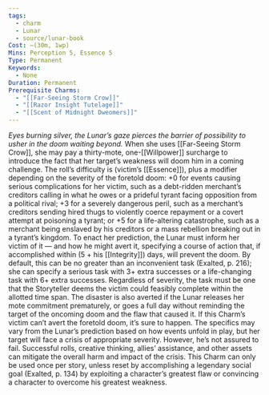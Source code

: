 ```yaml
---
tags:
  - charm
  - Lunar
  - source/lunar-book
Cost: —(30m, 1wp)
Mins: Perception 5, Essence 5
Type: Permanent
Keywords:
  - None
Duration: Permanent
Prerequisite Charms:
  - "[[Far-Seeing Storm Crow]]"
  - "[[Razor Insight Tutelage]]"
  - "[[Scent of Midnight Dweomers]]"
---
```

*Eyes burning silver, the Lunar’s gaze pierces the barrier of possibility to usher in the doom waiting beyond.*
When she uses [[Far-Seeing Storm Crow]], she may pay a thirty-mote, one-[[Willpower]] surcharge to introduce the fact that her target’s weakness will doom him in a coming challenge. The roll’s difficulty is (victim’s [[Essence]]), plus a modifier depending on the severity of the foretold doom: +0 for events causing serious complications for her victim, such as a debt-ridden merchant’s creditors calling in what he owes or a prideful tyrant facing opposition from a political rival; +3 for a severely dangerous peril, such as a merchant’s creditors sending hired thugs to violently coerce repayment or a covert attempt at poisoning a tyrant; or +5 for a life-altering catastrophe, such as a merchant being enslaved by his creditors or a mass rebellion breaking out in a tyrant’s kingdom. To enact her prediction, the Lunar must inform her victim of it — and how he might avert it, specifying a course of action that, if accomplished within (5 + his [[Integrity]]) days, will prevent the doom. By default, this can be no greater than an inconvenient task (Exalted, p. 216); she can specify a serious task with 3+ extra successes or a life-changing task with 6+ extra successes. Regardless of severity, the task must be one that the Storyteller deems the victim could feasibly complete within the allotted time span. The disaster is also averted if the Lunar releases her mote commitment prematurely, or goes a full day without reminding the target of the oncoming doom and the flaw that caused it. If this Charm’s victim can’t avert the foretold doom, it’s sure to happen. The specifics may vary from the Lunar’s prediction based on how events unfold in play, but her target will face a crisis of appropriate severity. However, he’s not assured to fail. Successful rolls, creative thinking, allies’ assistance, and other assets can mitigate the overall harm and impact of the crisis. This Charm can only be used once per story, unless reset by accomplishing a legendary social goal (Exalted, p. 134) by exploiting a character’s greatest flaw or convincing a character to overcome his greatest weakness.